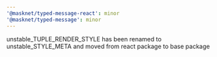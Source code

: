 ```yaml
---
'@masknet/typed-message-react': minor
'@masknet/typed-message': minor
---
```


unstable_TUPLE_RENDER_STYLE has been renamed to unstable_STYLE_META and moved from react package to base package
